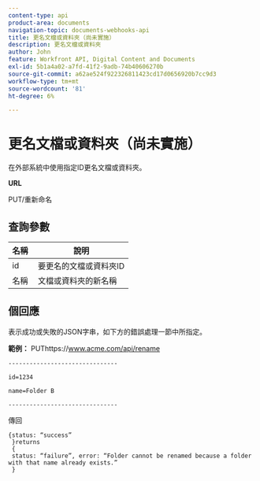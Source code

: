 ```yaml
---
content-type: api
product-area: documents
navigation-topic: documents-webhooks-api
title: 更名文檔或資料夾（尚未實施）
description: 更名文檔或資料夾
author: John
feature: Workfront API, Digital Content and Documents
exl-id: 5b1a4a02-a7fd-41f2-9adb-74b40606270b
source-git-commit: a62ae524f922326811423cd17d0656920b7cc9d3
workflow-type: tm+mt
source-wordcount: '81'
ht-degree: 6%

---
```



# 更名文檔或資料夾（尚未實施）

在外部系統中使用指定ID更名文檔或資料夾。

**URL**

PUT/重新命名

## 查詢參數

| 名稱  | 說明 |
|---|---|
| id | 要更名的文檔或資料夾ID |
| 名稱  | 文檔或資料夾的新名稱 |


## 個回應

表示成功或失敗的JSON字串，如下方的錯誤處理一節中所指定。

**範例：** PUThttps://www.acme.com/api/rename

```
-------------------------------

id=1234

name=Folder B ­­­­­­­­­­­­­­­­­­­­­­­­­­­­­­­­­­­­

-------------------------------
```

傳回

```
{status: “success”
 }returns
 {
 status: “failure”, error: “Folder cannot be renamed because a folder with that name already exists.”
 }
```
